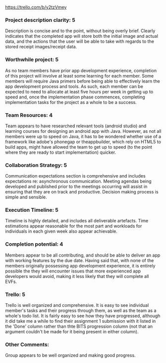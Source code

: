 https://trello.com/b/y2tzVmey

### Project description clarity: 5

Description is concise and to the point, without being overly brief. Clearly indicates that the completed app will store both the initial image and actual data, and the actions that the user will be able to take with regards to the stored receipt images/receipt data.


### Worthwhile project: 5

As no team members have prior app development experience, completion of this project will involve at least some learning for each member. Some members will require Java primers before being able to effectively learn the app development process and tools. As such, each member can be expected to need to allocate at least five hours per week in getting up to speed and, once the implementation phase commences, completing implementation tasks for the project as a whole to be a success.


### Team Resources: 4

Team appears to have researched relevant tools (android studio) and learning courses for designing an android app with Java. However, as not all members were up to speed on Java, it has to be wondered whether use of a framework like adobe's phonegap or theappbuilder, which rely on HTML5 to build apps, might have allowed the team to get up to speed (to the point where they are ready to start implementation) quicker.


### Collaboration Strategy: 5

Communication expectations section is comprehensive and includes expectations re: asynchronous communication. Meeting agendas being developed and published prior to the meetings occurring will assist in ensuring that they are on track and productive. Decision making process is simple and sensible.


### Execution Timeline: 5

Timeline is highly detailed, and includes all deliverable artefacts. Time estimations appear reasonable for the most part and workloads for individuals in each given week also appear achievable.


### Completion potential: 4

Members appear to be all contributing, and should be able to deliver an app with working features by the due date. Having said that, with none of the members originally possessing app development experience, it is entirely possible the they will encounter issues that more experienced app developers would avoid, making it less likely that they will complete all EVFs.


### Trello: 5

Trello is well organized and comprehensive. It is easy to see individual member's tasks and their progress through them, as well as the team as a whole's todo list. It is fairly easy to see how they have progressed, although it did take me a while to find their assignment 1 submission with it listed in the 'Done' column rather than thte BITS progression column (not that an argument couldn't be made for it being present in either column).

### Other Comments:

Group appears to be well organized and making good progress.
